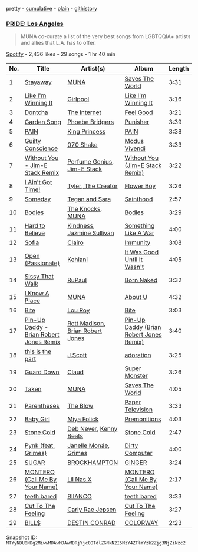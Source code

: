 pretty - [cumulative](/playlists/cumulative/37i9dQZF1DWV3qUY4KDZRH.md) - [plain](/playlists/plain/37i9dQZF1DWV3qUY4KDZRH) - [githistory](https://github.githistory.xyz/mackorone/spotify-playlist-archive/blob/main/playlists/plain/37i9dQZF1DWV3qUY4KDZRH)

### [PRIDE: Los Angeles](https://open.spotify.com/playlist/37i9dQZF1DWV3qUY4KDZRH)

> MUNA co\-curate a list of the very best songs from LGBTQQIA+ artists and allies that L.A\. has to offer.

[Spotify](https://open.spotify.com/user/spotify) - 2,436 likes - 29 songs - 1 hr 40 min

| No. | Title | Artist(s) | Album | Length |
|---|---|---|---|---|
| 1 | [Stayaway](https://open.spotify.com/track/3vnyzhfVRh3agMjP6nABJw) | [MUNA](https://open.spotify.com/artist/6xdRb2GypJ7DqnWAI2mHGn) | [Saves The World](https://open.spotify.com/album/5ZpSRd3GwvEGrD7kWn0fHz) | 3:31 |
| 2 | [Like I'm Winning It](https://open.spotify.com/track/4nmfgBh3c96PDgQFJoZBKm) | [Girlpool](https://open.spotify.com/artist/3BYXi96LqI8TwNljFKE0DZ) | [Like I'm Winning It](https://open.spotify.com/album/7ixqHOD5EztYD7vD9GFFPU) | 3:16 |
| 3 | [Dontcha](https://open.spotify.com/track/6dET51TwAJPrKV5wmA5Vhr) | [The Internet](https://open.spotify.com/artist/7GN9PivdemQRKjDt4z5Zv8) | [Feel Good](https://open.spotify.com/album/4Bpt4fHYxxgqR2GjrxyR6D) | 3:21 |
| 4 | [Garden Song](https://open.spotify.com/track/5bIgzvxvlefRUCQK9JPocF) | [Phoebe Bridgers](https://open.spotify.com/artist/1r1uxoy19fzMxunt3ONAkG) | [Punisher](https://open.spotify.com/album/6Pp6qGEywDdofgFC1oFbSH) | 3:39 |
| 5 | [PAIN](https://open.spotify.com/track/7quWqKzjJwYXF3cqSDSCRL) | [King Princess](https://open.spotify.com/artist/6beUvFUlKliUYJdLOXNj9C) | [PAIN](https://open.spotify.com/album/6npMxPQjBYL8FQAX7USLp3) | 3:38 |
| 6 | [Guilty Conscience](https://open.spotify.com/track/0smgkpVia3VCXgY4qhVJvp) | [070 Shake](https://open.spotify.com/artist/12Zk1DFhCbHY6v3xep2ZjI) | [Modus Vivendi](https://open.spotify.com/album/6Q2rUMVAKj1DaDh3xB0IEU) | 3:33 |
| 7 | [Without You \- Jim\-E Stack Remix](https://open.spotify.com/track/6imeB9iHkhAj0Q5sAAANB3) | [Perfume Genius](https://open.spotify.com/artist/2ueoLVCXQ948OfhVvAy3Nn), [Jim\-E Stack](https://open.spotify.com/artist/4GmataFSHOSQWxuuUX57Bh) | [Without You \(Jim\-E Stack Remix\)](https://open.spotify.com/album/4qbjENaRwM7wFUmQqKjYrg) | 3:22 |
| 8 | [I Ain't Got Time!](https://open.spotify.com/track/430qNtapCS3Ue1yoSql1oV) | [Tyler, The Creator](https://open.spotify.com/artist/4V8LLVI7PbaPR0K2TGSxFF) | [Flower Boy](https://open.spotify.com/album/2nkto6YNI4rUYTLqEwWJ3o) | 3:26 |
| 9 | [Someday](https://open.spotify.com/track/5udBpJGpLpKvKhWEcguAzz) | [Tegan and Sara](https://open.spotify.com/artist/5e1BZulIiYWPRm8yogwUYH) | [Sainthood](https://open.spotify.com/album/5jbNeqFGcBfFriyocUaM17) | 2:57 |
| 10 | [Bodies](https://open.spotify.com/track/5mueyPaJsGl0bGiZSu1z0e) | [The Knocks](https://open.spotify.com/artist/2x7EATekOPhFGRx3syMGEC), [MUNA](https://open.spotify.com/artist/6xdRb2GypJ7DqnWAI2mHGn) | [Bodies](https://open.spotify.com/album/16mo5DcJexdaBnL0u5QAoS) | 3:29 |
| 11 | [Hard to Believe](https://open.spotify.com/track/5xDHkY0Om4eN1XMOJV0HLC) | [Kindness](https://open.spotify.com/artist/6SYIsHAQ1sPokVxmzpaDBU), [Jazmine Sullivan](https://open.spotify.com/artist/7gSjFKpVmDgC2MMsnN8CYq) | [Something Like A War](https://open.spotify.com/album/74G1akk8NptEEoJgZHDYhz) | 4:00 |
| 12 | [Sofia](https://open.spotify.com/track/7B3z0ySL9Rr0XvZEAjWZzM) | [Clairo](https://open.spotify.com/artist/3l0CmX0FuQjFxr8SK7Vqag) | [Immunity](https://open.spotify.com/album/4kkVGtCqE2NiAKosri9Rnd) | 3:08 |
| 13 | [Open \(Passionate\)](https://open.spotify.com/track/4J4yA7A68PmgSbjAn425eY) | [Kehlani](https://open.spotify.com/artist/0cGUm45nv7Z6M6qdXYQGTX) | [It Was Good Until It Wasn't](https://open.spotify.com/album/6ROLwnmW9pOioLned0DaP3) | 4:05 |
| 14 | [Sissy That Walk](https://open.spotify.com/track/5PHPENfE3RVmHGAA2A7Hfx) | [RuPaul](https://open.spotify.com/artist/2SdOKxC1sSxEyv8JYERaNe) | [Born Naked](https://open.spotify.com/album/3stAjHtCDSCavGtkxzvYE7) | 3:32 |
| 15 | [I Know A Place](https://open.spotify.com/track/0bPSRn4crnh5f1JhELPlyL) | [MUNA](https://open.spotify.com/artist/6xdRb2GypJ7DqnWAI2mHGn) | [About U](https://open.spotify.com/album/0mfj2MrZptbPw7K5Wo4ikY) | 4:32 |
| 16 | [Bite](https://open.spotify.com/track/5lTvjNZxoK2BDB4mXxYnfh) | [Lou Roy](https://open.spotify.com/artist/4SXS92sCu5twnCUx4Dy44H) | [Bite](https://open.spotify.com/album/48aFV8ITVEtoktd7rsuLKJ) | 3:03 |
| 17 | [Pin\-Up Daddy \- Brian Robert Jones Remix](https://open.spotify.com/track/33Lbb17TYpo2v2NnixiaJP) | [Rett Madison](https://open.spotify.com/artist/2uvAzG565dP2oXartAqh1F), [Brian Robert Jones](https://open.spotify.com/artist/11HU5b0t0QkmZpYfpUgmvm) | [Pin\-Up Daddy \(Brian Robert Jones Remix\)](https://open.spotify.com/album/3VcHTCLTR4BaIYSxAksjEx) | 3:40 |
| 18 | [this is the part](https://open.spotify.com/track/1BHz6ma7Ssw2XWWHsNFgAP) | [J.Scott](https://open.spotify.com/artist/2N2byM1MBqV19c73r7XKVr) | [adoration](https://open.spotify.com/album/10ilBzsKJMVgWRWE35j6Xg) | 3:25 |
| 19 | [Guard Down](https://open.spotify.com/track/3vR3cB13aUgTyZJ23zrnMA) | [Claud](https://open.spotify.com/artist/5MaQlvNGOaTj39apHsXVq1) | [Super Monster](https://open.spotify.com/album/0QPFWBu8oVVNtekmNzlVvW) | 3:26 |
| 20 | [Taken](https://open.spotify.com/track/1DCf4TQUJdWWXLM8LOIWA7) | [MUNA](https://open.spotify.com/artist/6xdRb2GypJ7DqnWAI2mHGn) | [Saves The World](https://open.spotify.com/album/5ZpSRd3GwvEGrD7kWn0fHz) | 4:05 |
| 21 | [Parentheses](https://open.spotify.com/track/6CH88BsXz1gLCqHW0j8VkG) | [The Blow](https://open.spotify.com/artist/3VNDPLoRirZi28lxSEYkZQ) | [Paper Television](https://open.spotify.com/album/5tiikAhu5xqduJj6axzZyf) | 3:33 |
| 22 | [Baby Girl](https://open.spotify.com/track/5IjbrlIwQhnOkxnRTbfUQp) | [Miya Folick](https://open.spotify.com/artist/1jFVu6Z7wmwywivOeBTSIV) | [Premonitions](https://open.spotify.com/album/3nWDfV4stC2VQopcuHjJmO) | 4:03 |
| 23 | [Stone Cold](https://open.spotify.com/track/38dAAN4VnBMs0VSDDd71ZO) | [Deb Never](https://open.spotify.com/artist/55EarwWraRQY9diMo9Oeul), [Kenny Beats](https://open.spotify.com/artist/1rHOtdmGNr5vcYNw5v7QGC) | [Stone Cold](https://open.spotify.com/album/3yMxBdvBnJNo3lzNf8uP7s) | 2:47 |
| 24 | [Pynk \(feat\. Grimes\)](https://open.spotify.com/track/5OpiyfqaQLdtwHd3SfembH) | [Janelle Monáe](https://open.spotify.com/artist/6ueGR6SWhUJfvEhqkvMsVs), [Grimes](https://open.spotify.com/artist/053q0ukIDRgzwTr4vNSwab) | [Dirty Computer](https://open.spotify.com/album/2PjlaxlMunGOUvcRzlTbtE) | 4:00 |
| 25 | [SUGAR](https://open.spotify.com/track/6U0FIYXCQ3TGrk4tFpLrEA) | [BROCKHAMPTON](https://open.spotify.com/artist/1Bl6wpkWCQ4KVgnASpvzzA) | [GINGER](https://open.spotify.com/album/1jToVugwBEzcak8gJNZG2f) | 3:24 |
| 26 | [MONTERO \(Call Me By Your Name\)](https://open.spotify.com/track/67BtfxlNbhBmCDR2L2l8qd) | [Lil Nas X](https://open.spotify.com/artist/7jVv8c5Fj3E9VhNjxT4snq) | [MONTERO \(Call Me By Your Name\)](https://open.spotify.com/album/2Hjcfw8zHN4dJDZJGOzLd6) | 2:17 |
| 27 | [teeth bared](https://open.spotify.com/track/6DwtTB4nENxRxSZo4CZc3j) | [BIIANCO](https://open.spotify.com/artist/4Axsf7QVnPabbam5y6NwLt) | [teeth bared](https://open.spotify.com/album/0aoJij0SVoHwqNnwXBCbuq) | 3:33 |
| 28 | [Cut To The Feeling](https://open.spotify.com/track/6EJiVf7U0p1BBfs0qqeb1f) | [Carly Rae Jepsen](https://open.spotify.com/artist/6sFIWsNpZYqfjUpaCgueju) | [Cut To The Feeling](https://open.spotify.com/album/6S9qcfPMsqtYQXVyeC7Hip) | 3:27 |
| 29 | [BILL$](https://open.spotify.com/track/0H6CZCG2F1N3XZWNZAVqE7) | [DESTIN CONRAD](https://open.spotify.com/artist/4jwROPSUkTkohLCRiyjiZZ) | [COLORWAY](https://open.spotify.com/album/4cGY0jqWYTCIPwQRXHgKvy) | 2:23 |

Snapshot ID: `MTYyNDU0NDg2MiwwMDAwMDAwMDRjYjc0OTdlZGNkN2I5MzY4ZTlmYzk2Zjg3NjZiNzc2`
